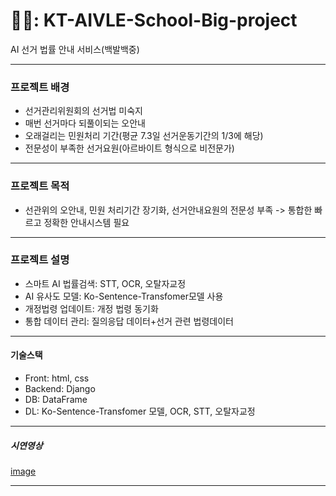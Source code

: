 # 🧑‍⚖️: KT-AIVLE-School-Big-project
AI 선거 법률 안내 서비스(백발백중)

---
### 프로젝트 배경
  - 선거관리위원회의 선거법 미숙지
  - 매번 선거마다 되풀이되는 오안내
  - 오래걸리는 민원처리 기간(평균 7.3일 선거운동기간의 1/3에 해당)
  - 전문성이 부족한 선거요원(아르바이트 형식으로 비전문가)

---
### 프로젝트 목적
  - 선관위의 오안내, 민원 처리기간 장기화, 선거안내요원의 전문성 부족 -> 통합한 빠르고 정확한 안내시스템 필요

---
### 프로젝트 설명
  - 스마트 AI 법률검색: STT, OCR, 오탈자교정
  - AI 유사도 모델: Ko-Sentence-Transfomer모델 사용 
  - 개정법령 업데이트: 개정 법령 동기화 
  - 통합 데이터 관리: 질의응답 데이터+선거 관련 법령데이터

--- 
#### 기술스택
  - Front: html, css
  - Backend: Django
  - DB: DataFrame
  - DL: Ko-Sentence-Transfomer 모델, OCR, STT, 오탈자교정

---
##### 시연영상

[image](https://drive.google.com/file/d/1dObFjcYBYERQwFg66ssBEMaTtaRuJiUt/view?usp=sharing)
  
  
---
